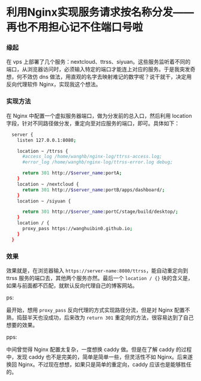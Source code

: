 # 利用Nginx实现服务请求按名称分发——再也不用担心记不住端口号啦

### 缘起

在 vps 上部署了几个服务：nextcloud、ttrss、siyuan。这些服务监听着不同的端口，从浏览器访问时，必须输入特定的端口才能连上对应的服务。于是我突发奇想，何不效仿 dns 做法，用直观的名字去映射难记的数字呢？说干就干，决定用反向代理软件 Nginx，实现我这个想法。
<!--more-->

### 实现方法

在 Nginx 中配置一个虚拟服务器端口，做为分发前的总入口，然后利用 location 字段，针对不同路径做分发，重定向至对应服务的端口，即可。具体如下：

```bash
  server {
    listen 127.0.0.1:8080;

    location ~ /ttrss {
      #access_log /home/wanghb/nginx-log/ttrss-access.log;
      #error_log /home/wanghb/nginx-log/ttrss-error.log debug;

      return 301 http://$server_name:portA;
    }
    location ~ /nextcloud {
      return 301 http://$server_name:portB/apps/dashboard/;
    }
    location ~ /siyuan {

      return 301 http://$server_name:portC/stage/build/desktop/;
    }
    location / {
      proxy_pass https://wanghuibin0.github.io;
    }
  }
```

### 效果

效果就是，在浏览器输入 `https://server-name:8080/ttrss`，能自动重定向到 ttrss 服务的端口去，其他两个服务亦然。最后一个 `location / {}` 块的含义是，如果与前面都不匹配，就默认反向代理自己的博客网站。

ps:

最开始，想用 `proxy_pass` 反向代理的方式实现路径分流，但是对 Nginx 配置不熟，捣鼓半天也没成功，后来改为 `return 301` 重定向的方法，很容易达到了自己想要的效果。

pps:

中间曾觉得 Nginx 配置太复杂，一度想换 caddy 做。但是在了解 caddy 的过程中，发现 caddy 也不是完美的，简单是简单一些，但灵活性不如 Nginx。后来遂换回 Nginx。不过现在想想，如果只是简单的重定向，caddy 应该也是能够胜任的。

